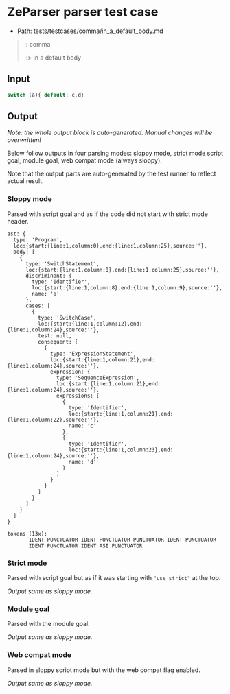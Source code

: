 # ZeParser parser test case

- Path: tests/testcases/comma/in_a_default_body.md

> :: comma
>
> ::> in a default body

## Input

`````js
switch (a){ default: c,d}
`````

## Output

_Note: the whole output block is auto-generated. Manual changes will be overwritten!_

Below follow outputs in four parsing modes: sloppy mode, strict mode script goal, module goal, web compat mode (always sloppy).

Note that the output parts are auto-generated by the test runner to reflect actual result.

### Sloppy mode

Parsed with script goal and as if the code did not start with strict mode header.

`````
ast: {
  type: 'Program',
  loc:{start:{line:1,column:0},end:{line:1,column:25},source:''},
  body: [
    {
      type: 'SwitchStatement',
      loc:{start:{line:1,column:0},end:{line:1,column:25},source:''},
      discriminant: {
        type: 'Identifier',
        loc:{start:{line:1,column:8},end:{line:1,column:9},source:''},
        name: 'a'
      },
      cases: [
        {
          type: 'SwitchCase',
          loc:{start:{line:1,column:12},end:{line:1,column:24},source:''},
          test: null,
          consequent: [
            {
              type: 'ExpressionStatement',
              loc:{start:{line:1,column:21},end:{line:1,column:24},source:''},
              expression: {
                type: 'SequenceExpression',
                loc:{start:{line:1,column:21},end:{line:1,column:24},source:''},
                expressions: [
                  {
                    type: 'Identifier',
                    loc:{start:{line:1,column:21},end:{line:1,column:22},source:''},
                    name: 'c'
                  },
                  {
                    type: 'Identifier',
                    loc:{start:{line:1,column:23},end:{line:1,column:24},source:''},
                    name: 'd'
                  }
                ]
              }
            }
          ]
        }
      ]
    }
  ]
}

tokens (13x):
       IDENT PUNCTUATOR IDENT PUNCTUATOR PUNCTUATOR IDENT PUNCTUATOR
       IDENT PUNCTUATOR IDENT ASI PUNCTUATOR
`````

### Strict mode

Parsed with script goal but as if it was starting with `"use strict"` at the top.

_Output same as sloppy mode._

### Module goal

Parsed with the module goal.

_Output same as sloppy mode._

### Web compat mode

Parsed in sloppy script mode but with the web compat flag enabled.

_Output same as sloppy mode._
